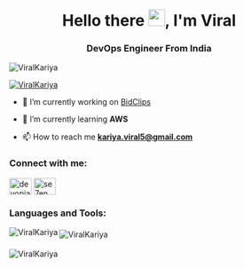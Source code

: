 <h1 align="center">Hello there <img src="https://raw.githubusercontent.com/MartinHeinz/MartinHeinz/master/wave.ViralKariyagif" height="30px">, I'm Viral</h1>
<h3 align="center"/>DevOps Engineer From India</h3>

<p align="left"> <img src="https://komarev.com/ghpvc/?username=ViralKariya&label=Profile%20views&color=0e75b6&style=flat" alt="ViralKariya" /> </p>

<p align="left"> <a href="https://github.com/ryo-ma/github-profile-trophy"><img src="https://github-profile-trophy.vercel.app/?username=ViralKariya" alt="ViralKariya" /></a> </p>

- 🔭 I’m currently working on [BidClips](https://bidclips.com/)

- 🌱 I’m currently learning **AWS**

- 📫 How to reach me **kariya.viral5@gmail.com**

<h3 align="left">Connect with me:</h3>
<p align="left">
<a href="https://www.linkedin.com/in/viral-kariya-286393232/" target="blank"><img align="center" src="https://cdn.jsdelivr.net/npm/simple-icons@3.0.1/icons/linkedin.svg" alt="devopjadeja" height="30" width="40" /></a>
<a href="https://instagram.com/viral.kariya" target="blank"><img align="center" src="https://cdn.jsdelivr.net/npm/simple-icons@3.0.1/icons/instagram.svg" alt="se7en_5ive" height="30" width="40" /></a>
</p>

<h3 align="left">Languages and Tools:</h3>
<!-- <a href="https://reactjs.org/" target="_blank"> <img src="https://raw.githubusercontent.com/devicons/devicon/master/icons/react/react-original-wordmark.svg" alt="react" width="40" height="40"/></a> <a href="https://redux.js.org" target="_blank"> <img src="https://raw.githubusercontent.com/devicons/devicon/master/icons/redux/redux-original.svg" alt="redux" width="40" height="40"/></a> <a href="https://nodejs.org" target="_blank"> <img src="https://raw.githubusercontent.com/devicons/devicon/master/icons/nodejs/nodejs-original-wordmark.svg" alt="nodejs" width="40" height="40"/></a> <a href="https://www.java.com" target="_blank"> <img src="https://raw.githubusercontent.com/devicons/devicon/master/icons/java/java-original.svg" alt="java" width="40" height="40"/></a> <a href="https://spring.io/" target="_blank"> <img src="https://www.vectorlogo.zone/logos/springio/springio-icon.svg" alt="spring" width="40" height="40"/></a> <a href="https://www.mongodb.com/" target="_blank"> <img src="https://raw.githubusercontent.com/devicons/devicon/master/icons/mongodb/mongodb-original-wordmark.svg" alt="mongodb" width="40" height="40"/></a> <a href="https://aws.amazon.com" target="_blank"> <img src="https://raw.githubusercontent.com/devicons/devicon/master/icons/amazonwebservices/amazonwebservices-original-wordmark.svg" alt="aws" width="40" height="40"/></a> <a href="https://git-scm.com/" target="_blank"> <img src="https://www.vectorlogo.zone/logos/git-scm/git-scm-icon.svg" alt="git" width="40" height="40"/></a> <a href="https://postman.com" target="_blank"> <img src="https://www.vectorlogo.zone/logos/getpostman/getpostman-icon.svg" alt="postman" width="40" height="40"/></a> -->

<p><img align="left" src="https://github-readme-stats.vercel.app/api/top-langs?username=ViralKariya&show_icons=true&locale=en&layout=compact" alt="ViralKariya" /></p>

<p style="padding:4px"><img align="center" src="https://github-readme-stats.vercel.app/api?username=ViralKariya&show_icons=true&locale=en" alt="ViralKariya" /></p>

<p><img align="center" src="https://github-readme-streak-stats.herokuapp.com/?user=ViralKariya&" alt="ViralKariya" /></p>
